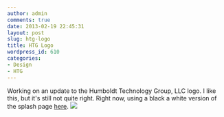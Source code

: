 ```yaml
---
author: admin
comments: true
date: 2013-02-19 22:45:31
layout: post
slug: htg-logo
title: HTG Logo
wordpress_id: 610
categories:
- Design
- HTG
---
```


Working on an update to the Humboldt Technology Group, LLC logo. I like this, but it's still not quite right. Right now, using a black a white version of the splash page [here](http://www.humboldttechgroup.com). 
![](/resources/post_images/13_03_17/squid.png)
